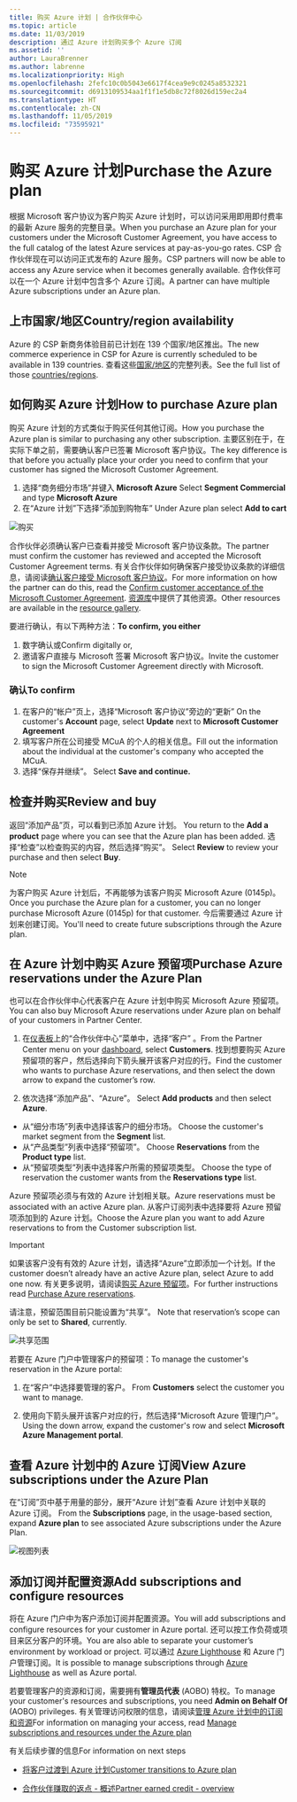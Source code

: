 ```yaml
---
title: 购买 Azure 计划 | 合作伙伴中心
ms.topic: article
ms.date: 11/03/2019
description: 通过 Azure 计划购买多个 Azure 订阅
ms.assetid: ''
author: LauraBrenner
ms.author: labrenne
ms.localizationpriority: High
ms.openlocfilehash: 2fefc10c0b5043e6617f4cea9e9c0245a8532321
ms.sourcegitcommit: d6913109534aa1f1f1e5db8c72f8026d159ec2a4
ms.translationtype: HT
ms.contentlocale: zh-CN
ms.lasthandoff: 11/05/2019
ms.locfileid: "73595921"
---
```

# <a name="purchase-the-azure-plan"></a><span data-ttu-id="4e220-103">购买 Azure 计划</span><span class="sxs-lookup"><span data-stu-id="4e220-103">Purchase the Azure plan</span></span>

<span data-ttu-id="4e220-104">根据 Microsoft 客户协议为客户购买 Azure 计划时，可以访问采用即用即付费率的最新 Azure 服务的完整目录。</span><span class="sxs-lookup"><span data-stu-id="4e220-104">When you purchase an Azure plan for your customers under the Microsoft Customer Agreement, you have access to the full catalog of the latest Azure services at pay-as-you-go rates.</span></span> <span data-ttu-id="4e220-105">CSP 合作伙伴现在可以访问正式发布的 Azure 服务。</span><span class="sxs-lookup"><span data-stu-id="4e220-105">CSP partners will now be able to access any Azure service when it becomes generally available.</span></span> <span data-ttu-id="4e220-106">合作伙伴可以在一个 Azure 计划中包含多个 Azure 订阅。</span><span class="sxs-lookup"><span data-stu-id="4e220-106">A partner can have multiple Azure subscriptions under an Azure plan.</span></span> 

## <a name="countryregion-availability"></a><span data-ttu-id="4e220-107">上市国家/地区</span><span class="sxs-lookup"><span data-stu-id="4e220-107">Country/region availability</span></span>
<span data-ttu-id="4e220-108">Azure 的 CSP 新商务体验目前已计划在 139 个国家/地区推出。</span><span class="sxs-lookup"><span data-stu-id="4e220-108">The new commerce experience in CSP for Azure is currently scheduled to be available in 139 countries.</span></span> <span data-ttu-id="4e220-109">查看这些[国家/地区](https://query.prod.cms.rt.microsoft.com/cms/api/am/binary/RE3QN0x)的完整列表。</span><span class="sxs-lookup"><span data-stu-id="4e220-109">See the full list of those [countries/regions](https://query.prod.cms.rt.microsoft.com/cms/api/am/binary/RE3QN0x).</span></span> 

## <a name="how-to-purchase-azure-plan"></a><span data-ttu-id="4e220-110">如何购买 Azure 计划</span><span class="sxs-lookup"><span data-stu-id="4e220-110">How to purchase Azure plan</span></span>

<span data-ttu-id="4e220-111">购买 Azure 计划的方式类似于购买任何其他订阅。</span><span class="sxs-lookup"><span data-stu-id="4e220-111">How you purchase the Azure plan is similar to purchasing any other subscription.</span></span> <span data-ttu-id="4e220-112">主要区别在于，在实际下单之前，需要确认客户已签署 Microsoft 客户协议。</span><span class="sxs-lookup"><span data-stu-id="4e220-112">The key difference is that before you actually place your order you need to confirm that your customer has signed the Microsoft Customer Agreement.</span></span>

1. <span data-ttu-id="4e220-113">选择“商务细分市场”并键入 **Microsoft Azure** </span><span class="sxs-lookup"><span data-stu-id="4e220-113">Select **Segment Commercial** and type **Microsoft Azure**</span></span> 
2. <span data-ttu-id="4e220-114">在“Azure 计划”下选择“添加到购物车” </span><span class="sxs-lookup"><span data-stu-id="4e220-114">Under Azure plan select **Add to cart**</span></span>

![购买](images/azure/Azurepurchase1.png)

<span data-ttu-id="4e220-116">合作伙伴必须确认客户已查看并接受 Microsoft 客户协议条款。</span><span class="sxs-lookup"><span data-stu-id="4e220-116">The partner must confirm the customer has reviewed and accepted the Microsoft Customer Agreement terms.</span></span> <span data-ttu-id="4e220-117">有关合作伙伴如何确保客户接受协议条款的详细信息，请阅读[确认客户接受 Microsoft 客户协议](https://docs.microsoft.com/partner-center/confirm-customer-agreement)。</span><span class="sxs-lookup"><span data-stu-id="4e220-117">For more information on how the partner can do this, read the [Confirm customer acceptance of the Microsoft Customer Agreement](https://docs.microsoft.com/partner-center/confirm-customer-agreement).</span></span> <span data-ttu-id="4e220-118">[资源库](https://partner.microsoft.com/resources/collection/Microsoft-Customer-Agreement-in-the-CSP-program#/)中提供了其他资源。</span><span class="sxs-lookup"><span data-stu-id="4e220-118">Other resources are available in the [resource gallery](https://partner.microsoft.com/resources/collection/Microsoft-Customer-Agreement-in-the-CSP-program#/).</span></span>

<span data-ttu-id="4e220-119"> 要进行确认，有以下两种方法：</span><span class="sxs-lookup"><span data-stu-id="4e220-119">**To confirm, you either**</span></span>
1. <span data-ttu-id="4e220-120">数字确认或</span><span class="sxs-lookup"><span data-stu-id="4e220-120">Confirm digitally or,</span></span>
2. <span data-ttu-id="4e220-121">邀请客户直接与 Microsoft 签署 Microsoft 客户协议。</span><span class="sxs-lookup"><span data-stu-id="4e220-121">Invite the customer to sign the Microsoft Customer Agreement directly with Microsoft.</span></span> 

### <a name="to-confirm"></a><span data-ttu-id="4e220-122">确认</span><span class="sxs-lookup"><span data-stu-id="4e220-122">To confirm</span></span> 

1. <span data-ttu-id="4e220-123">在客户的“帐户”页上，选择“Microsoft 客户协议”旁边的“更新”   </span><span class="sxs-lookup"><span data-stu-id="4e220-123">On the customer's **Account** page, select **Update** next to **Microsoft Customer Agreement**</span></span>  
2. <span data-ttu-id="4e220-124">填写客户所在公司接受 MCuA 的个人的相关信息。</span><span class="sxs-lookup"><span data-stu-id="4e220-124">Fill out the information about the individual at the customer's company who accepted the MCuA.</span></span>
3. <span data-ttu-id="4e220-125">选择“保存并继续”。 </span><span class="sxs-lookup"><span data-stu-id="4e220-125">Select **Save and continue.**</span></span>  

## <a name="review-and-buy"></a><span data-ttu-id="4e220-126">检查并购买</span><span class="sxs-lookup"><span data-stu-id="4e220-126">Review and buy</span></span>

<span data-ttu-id="4e220-127">返回“添加产品”页，可以看到已添加 Azure 计划。 </span><span class="sxs-lookup"><span data-stu-id="4e220-127">You return to the **Add a product** page where you can see that the Azure plan has been added.</span></span> <span data-ttu-id="4e220-128">选择“检查”以检查购买的内容，然后选择“购买”。  </span><span class="sxs-lookup"><span data-stu-id="4e220-128">Select **Review** to review your purchase and then select **Buy**.</span></span> 

>[!Note]
><span data-ttu-id="4e220-129">为客户购买 Azure 计划后，不再能够为该客户购买 Microsoft Azure (0145p)。</span><span class="sxs-lookup"><span data-stu-id="4e220-129">Once you purchase the Azure plan for a customer, you can no longer purchase Microsoft Azure (0145p) for that customer.</span></span> <span data-ttu-id="4e220-130">今后需要通过 Azure 计划来创建订阅。</span><span class="sxs-lookup"><span data-stu-id="4e220-130">You'll need to create future subscriptions through the Azure plan.</span></span>

## <a name="purchase-azure-reservations-under-the-azure-plan"></a><span data-ttu-id="4e220-131">在 Azure 计划中购买 Azure 预留项</span><span class="sxs-lookup"><span data-stu-id="4e220-131">Purchase Azure reservations under the Azure Plan</span></span> 
  
<span data-ttu-id="4e220-132">也可以在合作伙伴中心代表客户在 Azure 计划中购买 Microsoft Azure 预留项。</span><span class="sxs-lookup"><span data-stu-id="4e220-132">You can also buy Microsoft Azure reservations under Azure plan on behalf of your customers in Partner Center.</span></span>

1. <span data-ttu-id="4e220-133">在[仪表板](https://partner.microsoft.com/dashboard/)上的“合作伙伴中心”菜单中，选择“客户”  。</span><span class="sxs-lookup"><span data-stu-id="4e220-133">From the Partner Center menu on your [dashboard](https://partner.microsoft.com/dashboard/), select **Customers**.</span></span> <span data-ttu-id="4e220-134">找到想要购买 Azure 预留项的客户，然后选择向下箭头展开该客户对应的行。</span><span class="sxs-lookup"><span data-stu-id="4e220-134">Find the customer who wants to purchase Azure reservations, and then select the down arrow to expand the customer’s row.</span></span> 

2. <span data-ttu-id="4e220-135">依次选择“添加产品”、“Azure”。  </span><span class="sxs-lookup"><span data-stu-id="4e220-135">Select **Add products** and then select **Azure**.</span></span> 
- <span data-ttu-id="4e220-136">从“细分市场”列表中选择该客户的细分市场。 </span><span class="sxs-lookup"><span data-stu-id="4e220-136">Choose the customer's market segment from the **Segment** list.</span></span> 
- <span data-ttu-id="4e220-137">从“产品类型”列表中选择“预留项”。  </span><span class="sxs-lookup"><span data-stu-id="4e220-137">Choose **Reservations** from the **Product type** list.</span></span> 
- <span data-ttu-id="4e220-138">从“预留项类型”列表中选择客户所需的预留项类型。 </span><span class="sxs-lookup"><span data-stu-id="4e220-138">Choose the type of reservation the customer wants from the **Reservations type** list.</span></span> 

<span data-ttu-id="4e220-139">Azure 预留项必须与有效的 Azure 计划相关联。</span><span class="sxs-lookup"><span data-stu-id="4e220-139">Azure reservations must be associated with an active Azure plan.</span></span> <span data-ttu-id="4e220-140">从客户订阅列表中选择要将 Azure 预留项添加到的 Azure 计划。</span><span class="sxs-lookup"><span data-stu-id="4e220-140">Choose the Azure plan you want to add Azure reservations to from the Customer subscription list.</span></span> 

>[!Important] 
><span data-ttu-id="4e220-141">如果该客户没有有效的 Azure 计划，请选择“Azure”立即添加一个计划。</span><span class="sxs-lookup"><span data-stu-id="4e220-141">If the customer doesn’t already have an active Azure plan, select Azure to add one now.</span></span> <span data-ttu-id="4e220-142">有关更多说明，请阅读[购买 Azure 预留项](https://docs.microsoft.com/partner-center/azure-reservations-buying#purchase-azure-reservations)。</span><span class="sxs-lookup"><span data-stu-id="4e220-142">For further instructions read [Purchase Azure reservations](https://docs.microsoft.com/partner-center/azure-reservations-buying#purchase-azure-reservations).</span></span>

<span data-ttu-id="4e220-143">请注意，预留范围目前只能设置为“共享”。 </span><span class="sxs-lookup"><span data-stu-id="4e220-143">Note that reservation’s scope can only be set to **Shared**, currently.</span></span> 

![共享范围](images/azure/addprods1.png)

<span data-ttu-id="4e220-145">若要在 Azure 门户中管理客户的预留项：</span><span class="sxs-lookup"><span data-stu-id="4e220-145">To manage the customer's reservation in the Azure portal:</span></span> 

1. <span data-ttu-id="4e220-146">在“客户”中选择要管理的客户。 </span><span class="sxs-lookup"><span data-stu-id="4e220-146">From **Customers** select the customer you want to manage.</span></span> 

2. <span data-ttu-id="4e220-147">使用向下箭头展开该客户对应的行，然后选择“Microsoft Azure 管理门户”。 </span><span class="sxs-lookup"><span data-stu-id="4e220-147">Using the down arrow, expand the customer's row and select **Microsoft Azure Management portal**.</span></span>  
 
## <a name="view-azure-subscriptions-under-the-azure-plan"></a><span data-ttu-id="4e220-148">查看 Azure 计划中的 Azure 订阅</span><span class="sxs-lookup"><span data-stu-id="4e220-148">View Azure subscriptions under the Azure Plan</span></span> 

<span data-ttu-id="4e220-149">在“订阅”页中基于用量的部分，展开“Azure 计划”查看 Azure 计划中关联的 Azure 订阅。  </span><span class="sxs-lookup"><span data-stu-id="4e220-149">From the **Subscriptions** page, in the usage-based section, expand **Azure plan** to see associated Azure subscriptions under the Azure Plan.</span></span>

![视图列表](images/azure/addprods2.png) 


## <a name="add-subscriptions-and-configure-resources"></a><span data-ttu-id="4e220-151">添加订阅并配置资源</span><span class="sxs-lookup"><span data-stu-id="4e220-151">Add subscriptions and configure resources</span></span>

<span data-ttu-id="4e220-152">将在 Azure 门户中为客户添加订阅并配置资源。</span><span class="sxs-lookup"><span data-stu-id="4e220-152">You will add subscriptions and configure resources for your customer in Azure portal.</span></span> <span data-ttu-id="4e220-153">还可以按工作负荷或项目来区分客户的环境。</span><span class="sxs-lookup"><span data-stu-id="4e220-153">You are also able to separate your customer’s environment by workload or project.</span></span> <span data-ttu-id="4e220-154">可以通过 [Azure Lighthouse](https://azure.microsoft.com/services/azure-lighthouse/) 和 Azure 门户管理订阅。</span><span class="sxs-lookup"><span data-stu-id="4e220-154">It is possible to manage subscriptions through [Azure Lighthouse](https://azure.microsoft.com/services/azure-lighthouse/) as well as Azure portal.</span></span> 

<span data-ttu-id="4e220-155">若要管理客户的资源和订阅，需要拥有**管理员代表** (AOBO) 特权。</span><span class="sxs-lookup"><span data-stu-id="4e220-155">To manage your customer's resources and subscriptions, you need **Admin on Behalf Of** (AOBO) privileges.</span></span> <span data-ttu-id="4e220-156">有关管理访问权限的信息，请阅读[管理 Azure 计划中的订阅和资源](azure-plan-manage.md)</span><span class="sxs-lookup"><span data-stu-id="4e220-156">For information on managing your access, read [Manage subscriptions and resources under the Azure plan](azure-plan-manage.md)</span></span>

<span data-ttu-id="4e220-157">有关后续步骤的信息</span><span class="sxs-lookup"><span data-stu-id="4e220-157">For information on next steps</span></span>

- [<span data-ttu-id="4e220-158">将客户过渡到 Azure 计划</span><span class="sxs-lookup"><span data-stu-id="4e220-158">Customer transitions to Azure plan</span></span>](azure-plan-transition.md)

- [<span data-ttu-id="4e220-159">合作伙伴赚取的返点 - 概述</span><span class="sxs-lookup"><span data-stu-id="4e220-159">Partner earned credit - overview</span></span>](partner-earned-credit.md)







            




    

  













    



    
